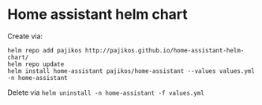 # Home assistant helm chart


Create via:
```
helm repo add pajikos http://pajikos.github.io/home-assistant-helm-chart/
helm repo update
helm install home-assistant pajikos/home-assistant --values values.yml -n home-assistant
```

Delete via
`helm uninstall -n home-assistant -f values.yml`
